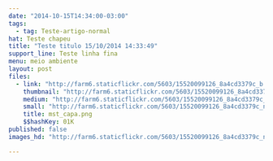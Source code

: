 ```yaml
---
date: "2014-10-15T14:34:00-03:00"
tags:
  - tag: Teste-artigo-normal
hat: Teste chapeu
title: "Teste titulo 15/10/2014 14:33:49"
support_line: Teste linha fina
menu: meio ambiente
layout: post
files:
  - link: "http://farm6.staticflickr.com/5603/15520099126_8a4cd3379c_b.jpg"
    thumbnail: "http://farm6.staticflickr.com/5603/15520099126_8a4cd3379c_t.jpg"
    medium: "http://farm6.staticflickr.com/5603/15520099126_8a4cd3379c_z.jpg"
    small: "http://farm6.staticflickr.com/5603/15520099126_8a4cd3379c_n.jpg"
    title: mst_capa.png
    $$hashKey: 01K
published: false
images_hd: "http://farm6.staticflickr.com/5603/15520099126_8a4cd3379c_n.jpg"

---
```

